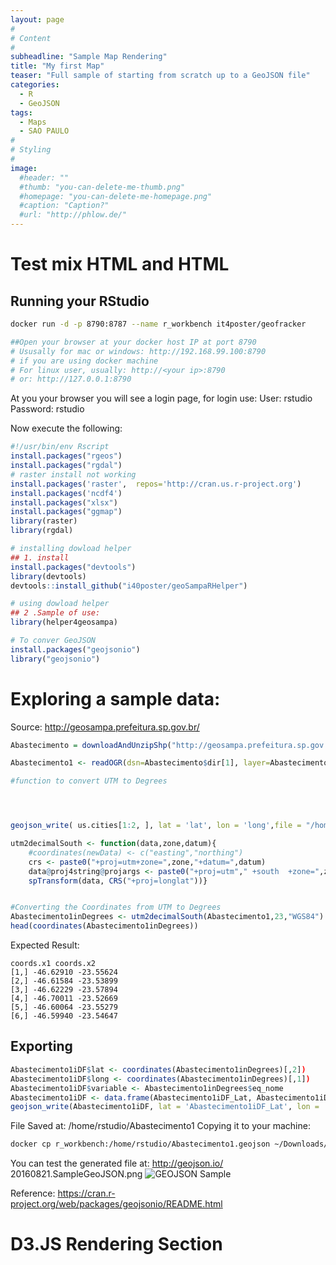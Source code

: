 ```yaml
---
layout: page
#
# Content
#
subheadline: "Sample Map Rendering"
title: "My first Map"
teaser: "Full sample of starting from scratch up to a GeoJSON file"
categories:
  - R
  - GeoJSON
tags:
  - Maps
  - SAO PAULO
#
# Styling
#
image:
  #header: ""
  #thumb: "you-can-delete-me-thumb.png"
  #homepage: "you-can-delete-me-homepage.png"
  #caption: "Caption?"
  #url: "http://phlow.de/"
---
```

# Test mix HTML and HTML

## Running your RStudio
```bash
docker run -d -p 8790:8787 --name r_workbench it4poster/geofracker

##Open your browser at your docker host IP at port 8790
# Ususally for mac or windows: http://192.168.99.100:8790
# if you are using docker machine
# For linux user, usually: http://<your ip>:8790
# or: http://127.0.0.1:8790

```
At you your browser you will see a login page, for login use:
User: rstudio
Password: rstudio

Now execute the following:

```R
#!/usr/bin/env Rscript
install.packages("rgeos")
install.packages("rgdal")
# raster install not working
install.packages('raster',  repos='http://cran.us.r-project.org')
install.packages('ncdf4')
install.packages("xlsx")
install.packages("ggmap")
library(raster)
library(rgdal)

# installing dowload helper
## 1. install
install.packages("devtools")
library(devtools)
devtools::install_github("i40poster/geoSampaRHelper")

# using dowload helper
## 2 .Sample of use:
library(helper4geosampa)

# To conver GeoJSON
install.packages("geojsonio")
library("geojsonio")

```
# Exploring a sample data:
Source: http://geosampa.prefeitura.sp.gov.br/

```R
Abastecimento = downloadAndUnzipShp("http://geosampa.prefeitura.sp.gov.br/PaginasPublicas/downloadArquivoOL.aspx?orig=DownloadCamadas&arq=03_Equipamentos%5C%5CAbastecimento%5C%5CShapefile%5C%5CEQUIPAMENTOS_SHP_TEMA_ABASTECIMENTO&arqTipo=Shapefile")

Abastecimento1 <- readOGR(dsn=Abastecimento$dir[1], layer=Abastecimento$shapeclass[1])

#function to convert UTM to Degrees




geojson_write( us.cities[1:2, ], lat = 'lat', lon = 'long',file = "/home/rstudio/sample.json")

utm2decimalSouth <- function(data,zone,datum){
    #coordinates(newData) <- c("easting","northing")
    crs <- paste0("+proj=utm+zone=",zone,"+datum=",datum)
    data@proj4string@projargs <- paste0("+proj=utm"," +south  +zone=",zone," +datum=",datum)
    spTransform(data, CRS("+proj=longlat"))}


#Converting the Coordinates from UTM to Degrees
Abastecimento1inDegrees <- utm2decimalSouth(Abastecimento1,23,"WGS84")
head(coordinates(Abastecimento1inDegrees))
```

Expected Result:
```text
coords.x1 coords.x2
[1,] -46.62910 -23.55624
[2,] -46.61584 -23.53899
[3,] -46.62229 -23.57894
[4,] -46.70011 -23.52669
[5,] -46.60064 -23.55279
[6,] -46.59940 -23.54647
```

## Exporting
```R
Abastecimento1iDF$lat <- coordinates(Abastecimento1inDegrees)[,2])
Abastecimento1iDF$long <- coordinates(Abastecimento1inDegrees)[,1])
Abastecimento1iDF$variable <- Abastecimento1inDegrees$eq_nome
Abastecimento1iDF <- data.frame(Abastecimento1iDF_Lat, Abastecimento1iDF_Long, Abastecimento1iDF$variable )
geojson_write(Abastecimento1iDF, lat = 'Abastecimento1iDF_Lat', lon = 'Abastecimento1iDF_Long',file = "/home/rstudio/Abastecimento1")
```

File Saved at: /home/rstudio/Abastecimento1
Copying it to your machine:
```bash
docker cp r_workbench:/home/rstudio/Abastecimento1.geojson ~/Downloads/
```

You can test the generated file at: http://geojson.io/
20160821.SampleGeoJSON.png
![GEOJSON Sample]({{site.url}}/images/20160821.SampleGeoJSON.png)


Reference: https://cran.r-project.org/web/packages/geojsonio/README.html

# D3.JS Rendering Section

<script src="https://d3js.org/d3.v4.min.js"></script>
<script src="https://d3js.org/d3-collection.v1.min.js"></script>
<script src="https://d3js.org/d3-dispatch.v1.min.js"></script>
<script src="https://d3js.org/d3-dsv.v1.min.js"></script>
<script src="https://d3js.org/d3-request.v1.min.js"></script>
<style> /* set the CSS */
#viz {
    margin: 0;
    padding: 0;
    width: 100%;
    height: 100%;
}
</style>

<div id="viz"></div>
<script>

/* code reused from the following stackoverflow question:
              http://stackoverflow.com/questions/14492284/center-a-map-in-d3-given-a-geojson-object */
    var width = 900,
        height = 900;
    console.log("{{site.url}}/articlesData/Abastecimento1.geojson");

    $.get('https://raw.githubusercontent.com/i40poster/geoFrackerBlog/master/articlesData/Abastecimento1.geojson',
                      function(data) {                        
                        console.log(data);
                                   }
                     )

    var svg = d3.select("#viz").append("svg")
        .attr("width", width)
        .attr("height", height)
        .attr("class", "svg");

    // load geojson and do stuff in a callback function...
    //Fixed projection to be closer to what we see on GeoSampa
    console.log("{{site.url}}/articlesData/Abastecimento1.geojson");

    //https://raw.githubusercontent.com/alignedleft/d3-book/master/chapter_12/

    console.log( $.get('https://raw.githubusercontent.com/i40poster/geoFrackerBlog/master/articlesData/Abastecimento1.geojson',
                       function(data) {
                         //alert(data);
                         console.log(data);
                                    }
                      )
    )
    //this not works on github pages.. not sure why yet
    //d3.json("{{site.url}}/articlesData/Abastecimento1.geojson",
    d3.json("https://raw.githubusercontent.com/i40poster/geoFrackerBlog/master/articlesData/Abastecimento1.geojson",
    function(error, data){
        // console.log the data
        alert(error);
        console.log(data);

        // create a unit projection
        var projection = d3.geo.mercator()
            .scale(1)
            .translate([0,0]);

        // create a path generator.
        console.log( d3.geo.path());
        var path = d3.geo.path()
            .projection(projection)
            .pointRadius(function(d) {
              console.log(d);
              return 2;
            //  return d.properties.mag;
            });

        // compute bounds of a point of interest, then derive scale and translate
        var b = path.bounds(data),
            s = .95 / Math.max((b[1][0] - b[0][0]) / width, (b[1][1] - b[0][1]) / height),
            t = [(width - s * (b[1][0] + b[0][0])) / 2, (height - s * (b[1][1] + b[0][1])) / 2];

        // update the projection to use computed scale and translate....
        projection
            .scale(s)
            .translate(t);


        // calculate and draw a bounding box for the geojson
        svg.append("rect")
            .attr('width', width)
            .attr('height', height)
            .style('stroke', 'black')
            .style('fill', '#dfd');

        // draw the svg of both the geojson and bounding box
        svg.selectAll("path").data(data.features).enter().append("path")
            .attr("d", path)
            .style("fill", "#009926")
            .style("stroke-width", "1")
            .style("stroke", "#009926")

    });

</script>

Site URL: {{site.url}}
Data Source: {{site.url}}/articlesData/Abastecimento1.geojson



# References:
http://geojson.io/
https://cran.r-project.org/web/packages/geojsonio/README.html
http://www.dummies.com/how-to/content/how-to-create-a-data-frame-from-scratch-in-r.html
